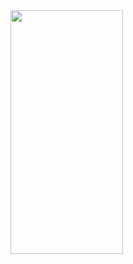 <img src = "https://user-images.githubusercontent.com/92036498/184534877-fa9d9d19-8ecc-4e56-bec5-8cdda7c1adeb.jpeg" width = "180" height = "390"/>